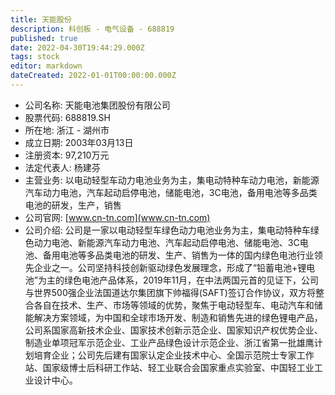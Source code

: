 ```yaml
---
title: 天能股份
description: 科创板 - 电气设备 - 688819
published: true
date: 2022-04-30T19:44:29.000Z
tags: stock
editor: markdown
dateCreated: 2022-01-01T00:00:00.000Z
---
```


- 公司名称: 天能电池集团股份有限公司
- 股票代码: 688819.SH
- 所在地: 浙江 - 湖州市
- 成立日期: 2003年03月13日
- 注册资本: 97,210万元
- 法定代表人: 杨建芬
- 主营业务: 以电动轻型车动力电池业务为主，集电动特种车动力电池，新能源汽车动力电池，汽车起动启停电池，储能电池，3C电池，备用电池等多品类电池的研发，生产，销售
- 公司官网: [www.cn-tn.com](www.cn-tn.com)
- 公司介绍: 公司是一家以电动轻型车绿色动力电池业务为主，集电动特种车绿色动力电池、新能源汽车动力电池、汽车起动启停电池、储能电池、3C电池、备用电池等多品类电池的研发、生产、销售为一体的国内绿色电池行业领先企业之一。公司坚持科技创新驱动绿色发展理念，形成了“铅蓄电池+锂电池”为主的绿色电池产品体系，2019年11月，在中法两国元首的见证下，公司与世界500强企业法国道达尔集团旗下帅福得(SAFT)签订合作协议，双方将整合各自在技术、生产、市场等领域的优势，聚焦于电动轻型车、电动汽车和储能解决方案领域，为中国和全球市场开发、制造和销售先进的绿色锂电产品，公司系国家高新技术企业、国家技术创新示范企业、国家知识产权优势企业、制造业单项冠军示范企业、工业产品绿色设计示范企业、浙江省第一批雄鹰计划培育企业；公司先后建有国家认定企业技术中心、全国示范院士专家工作站、国家级博士后科研工作站、轻工业联合会国家重点实验室、中国轻工业工业设计中心。


